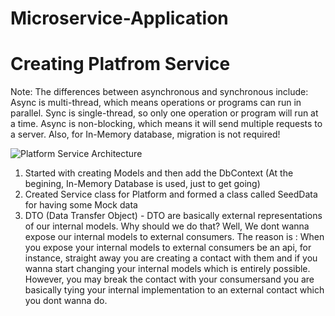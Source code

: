 # Microservice-Application

# Creating Platfrom Service

Note: The differences between asynchronous and synchronous include: Async is multi-thread, which means operations or programs can run in parallel. Sync is single-thread, so only one operation or program will run at a time. Async is non-blocking, which means it will send multiple requests to a server. Also, for In-Memory database, migration is not required!

![Platform Service Architecture](https://user-images.githubusercontent.com/85470428/204005407-45ac5476-31f6-42c7-8825-10268dc4f056.PNG)

1. Started with creating Models and then add the DbContext (At the begining, In-Memory Database is used, just to get going)
2. Created Service class for Platform and formed a class called SeedData for having some Mock data
3. DTO (Data Transfer Object) - DTO are basically external representations of our internal models. Why should we do that? Well, We dont wanna expose our internal models to external consumers. The reason is : When you expose your internal models to external consumers be an api, for instance, straight away you are creating a contact with them and if you wanna start changing your internal models which is entirely possible. However, you may break the contact with your consumersand you are basically tying your internal implementation to an external contact which you dont wanna do. 

